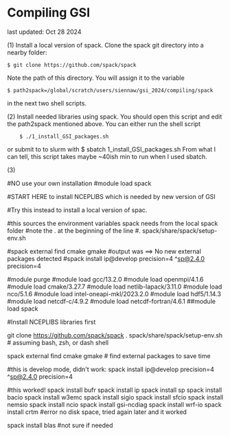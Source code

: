 # Compiling GSI 
last updated: Oct 28 2024

(1) Install a local version of spack. Clone the spack git directory into a nearby folder:

    $ git clone https://github.com/spack/spack
Note the path of this directory. You will assign it to the variable  

    $ path2spack=/global/scratch/users/siennaw/gsi_2024/compiling/spack
in the next two shell scripts. 

(2) Install needed libraries using spack. You should open this script and edit the path2spack mentioned above. You can either run the shell script 

        $ ./1_install_GSI_packages.sh 
or submit to to slurm with 
        $ sbatch 1_install_GSI_packages.sh
From what I can tell, this script takes maybe ~40ish min to run when I used sbatch.

(3) 


#NO use your own installation
#module load spack

#START HERE to install NCEPLIBS which is needed by new version of GSI

#Try this instead to install a local version of spac. 




#this sources the environment variables spack needs from the local spack folder 
#note the . at the beginning of the line
#. spack/share/spack/setup-env.sh

#spack external find cmake gmake 
#output was ==> No new external packages detected
#spack install ip@develop precision=4 ^sp@2.4.0 precision=4

#module purge
#module load gcc/13.2.0
#module load openmpi/4.1.6
#module load cmake/3.27.7
#module load netlib-lapack/3.11.0
#module load nco/5.1.6
#module load intel-oneapi-mkl/2023.2.0
#module load hdf5/1.14.3
#module load netcdf-c/4.9.2
#module load netcdf-fortran/4.6.1
##module load spack

#Install NCEPLIBS libraries first


git clone https://github.com/spack/spack
. spack/share/spack/setup-env.sh # assuming bash, zsh, or dash shell

spack external find cmake gmake # find external packages to save time

#this is develop mode, didn't work: spack install ip@develop precision=4 ^sp@2.4.0 precision=4

#this worked!
spack install bufr
spack install ip
spack install sp
spack install bacio
spack install w3emc
spack install sigio
spack install sfcio
spack install nemsio
spack install ncio
spack install gsi-ncdiag
spack install wrf-io
spack install crtm #error no disk space, tried again later and it worked

spack install blas  #not sure if needed


